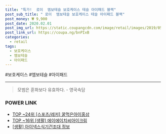 ```yaml
--- 
title: "특가!  로이  엠보테슬 보호케이스 테슬 아이패드 블랙" 
post_sub_title: " 로이  엠보테슬 보호케이스 테슬 아이패드 블랙" 
post_money: ₩ 9,900 
post_date: 2020.02.01 
post_img_url: https://static.coupangcdn.com/image/retail/images/2019/05/04/2/5/68b5fb8d-e496-4484-89be-e85aba5c4026.jpg 
post_link_url: https://coupa.ng/bnPIxB 
categories: 
  - retail 
tags: 
  - 보호케이스 
  - 엠보테슬 
  - 아이패드 
--- 
```

  #보호케이스 #엠보테슬 #아이패드 
<hr> 

> 모범은 훈화보다 유효하다. - 영국속담 


### POWER LINK

* <a href="https://blog.naver.com/an0733/221789893962" target="_blank"> TOP ~24위 [스포츠/레저] 꿀먹은아이홍삼</a>
* <a href="https://blog.naver.com/fasyy4321/221783666120" target="_blank"> TOP ~16위 [생활] 에이에이치씨아이크림</a>
* <a href="https://blog.naver.com/sakai111/221764542458" target="_blank"> [생활] 아이넥스식기건조대 정보 </a>
